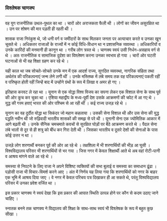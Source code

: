 ### विश्लेषक चाणक्य

---

वह युग राजनीतिक उथल-पुथल का था । चारों ओर अराजकता फैली थी । लोगों का जीवन असुरक्षित था । उन पर शोषण की मार पड़ती ही रहती थी ।

शासक राजा निरंकुश थे, जो धनी वर्ग व जमींदारों के साथ मिलकर जनता पर अत्याचार करते व उनका खून चूसते थे । अधिकतर राजाओं के राज्यों में न कोई विधि-विधान था न प्रशासनिक व्यवस्था । अधिकारियों व उनके कारिंदों की मनमानी ही कानून था । गरीब लोग त्रस्त थे । चाणक्य स्वयं उसी निर्धन-असहाय वर्ग से थे । अतः राजनीतिक व सामाजिक दुर्दशा का विश्लेषण करना उनका स्वभाव हो गया । चारों ओर घटती घटनाओं से भी वह शिक्षा ग्रहण कर रहे थे ।

यही काल था जब सोचते-सोचते उनके मन में एक आदर्श राज्य, सुगठित व्यवस्था, नागरिक संहिता तथा अर्थतंत्र की परिकल्पनाएं जन्म लेने लगी थीं । उनके मस्तिष्क में लंबे समय तक वह परिकल्पनाएं पकती रहीं व परिष्कृत होती रहीं जिन्हें बाद में उन्होंने ग्रंथों के रूप में लिखा व अमर हो गए ।

इतिहास करवट ले रहा था । यूनान से एक योद्धा विश्व विजय का सपना लेकर एक विशाल सेना के साथ पूर्व की ओर कूच कर चुका था । एशिया महाद्वीप के मध्य-पूर्वी देश उसके आक्रमणों की चपेट में आ गए थे । युद्ध की गरम हवाएं भारत की ओर पश्चिम से आ रही थीं । कई राज्य उजड़ रहे थे ।

यूनान का वह दुर्दीत योद्धा था सिकंदर जो महान कहलाया । उसकी सेना विशाल थी और उस सेना की युद्ध पद्धति नवीन थी जो रुढ़िवादी भारतीय शासकों की समझ से परे थी । यूनानी सेना एक ज्योमितिक आकार में आगे बढ़ती थी । उनके सैनिक चमचमाते कवचों से सुरक्षित घोड़ों पर बैठे आक्रमण करते थे । पैदल सेना लंबे भालों से दूर से ही शत्रु को बींध कर गिरा देती थी । जिसका भारतीय व दूसरे देशों की सेनाओं के पास कोई उत्तर न था ।

उजड़े लोग शरणार्थी बनकर पूर्व की ओर आ रहे थे । तक्षशिला में भी शरणार्थियों की भीड़ आ घुसी । विश्वविद्यालय परिसर भी शरणार्थियों से भर गया । जिस नगर में केवल शिक्षार्थी आते थे अब वहां रोटी-पानी व आश्रय मांगने वाले आ रहे थे ।

समस्या से निपटने के लिए राजा ने अपने विशिष्ट व्यक्तियों की सभा बुलाई व समस्या का समाधान ढूंढा । पड़ोसी राजा भी विचार-विमर्श करने आए । अंत में निर्णय यह लिया गया कि शरणार्थियों को नगर के बाहर एक भूमि में आश्रय दिया जाए । वे नगर में केवल परिचय पत्र दिखाकर ही आ सकते थे, परंतु विश्वविद्यालय परिसर में उनका प्रवेश वर्जित था ।

इस प्रकार चाणक्य ने स्वयं देखा कि इस प्रकार की आपात स्थिति उत्पन्न होने पर कौन से कदम उठाए जाने चाहिए ।

स्नातक बनने तक चाणक्य ने विद्यालय की शिक्षा के साथ-साथ स्वयं भी विश्लेषक के रूप में बहुत कुछ सीखा ।